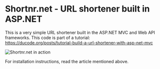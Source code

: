 # Shortnr.net - URL shortener built in ASP.NET

This is a very simple URL shortener built in the ASP.NET MVC and Web API frameworks. This code is part of a tutorial: https://ducode.org/posts/tutorial-build-a-url-shortener-with-asp-net-mvc

![Shortnr.net in action](/screen.png)

For installation instructions, read the article mentioned above.
